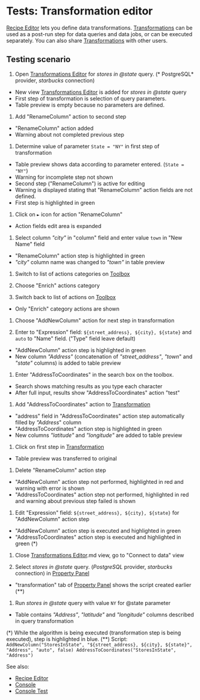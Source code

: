 <!-- TITLE: Tests: Transformation Editor -->
<!-- SUBTITLE: -->

# Tests: Transformation editor

[Recipe Editor](../features/recipe-editor) lets you define data
transformations. [Transformations](../features/recipe-editor.md) can be used as a post-run step for data queries and
data jobs, or can be executed separately. You can also share [Transformations](../features/recipe-editor.md) with other
users.

## Testing scenario

1. Open [Transformations Editor](../features/recipe-editor.md) for *stores in @state* query. (*
   PostgreSQL* provider, *starbucks* connection)

* New view [Transformations Editor](../features/recipe-editor.md) is added for *stores in @state*
  query
* First step of transformation is selection of query parameters.
* Table preview is empty because no parameters are defined.

1. Add "RenameColumn" action to second step

* "RenameColumn" action added
* Warning about not completed previous step

1. Determine value of parameter ```State = "NY"``` in first step of transformation

* Table preview shows data according to parameter entered. (```State = "NY"```)
* Warning for incomplete step not shown
* Second step ("RenameColumn") is active for editing
* Warning is displayed stating that "RenameColumn" action fields are not defined.
* First step is highlighted in green

1. Click on ```►``` icon for action "RenameColumn"

* Action fields edit area is expanded

1. Select column *"city"* in "column" field and enter value ```town``` in "New Name" field

* "RenameColumn" action step is highlighted in green
* *"city"* column name was changed to *"town"* in table preview

1. Switch to list of actions categories on [Toolbox](../../overview/navigation.md#toolbox)

1. Choose "Enrich" actions category

1. Switch back to list of actions on [Toolbox](../../overview/navigation.md#toolbox)

* Only "Enrich" category actions are shown

1. Choose "AddNewColumn" action for next step in transformation

1. Enter to "Expression" field: ```${street_address}, ${city}, ${state}``` and ```auto``` to "Name"
   field. ("Type" field leave default)

* "AddNewColumn" action step is highlighted in green
* New column *"Address"* (concatenation of *"street_address"*, *"town*" and *"state"*  columns) is added to table
  preview

1. Enter "AddressToCoordinates" in the search box on the toolbox.

* Search shows matching results as you type each character
* After full input, results show "AddressToCoordinates" action "test"

1. Add "AddressToCoordinates" action to [Transformation](../../transform/recipe-editor.md)

* "address" field in "AddressToCoordinates" action step automatically filled by *"Address*" column
* "AddressToCoordinates" action step is highlighted in green
* New columns *"latitude"* and *"longitude"* are added to table preview

1. Click on first step in [Transformation](../features/recipe-editor.md)

* Table preview was transferred to original

1. Delete "RenameColumn" action step

* "AddNewColumn" action step not performed, highlighted in red and warning with error is shown
* "AddressToCoordinates" action step not performed, highlighted in red and warning about previous step failed is shown

1. Edit "Expression" field: ```${street_address}, ${city}, ${state}``` for "AddNewColumn" action step

* "AddNewColumn" action step is executed and highlighted in green
* "AddressToCoordinates" action step is executed and highlighted in green (*)

1. Close [Transformations Editor](../features/recipe-editor).md view, go to "Connect to data" view

1. Select *stores in @state* query. (*PostgreSQL* provider, *starbucks* connection)
   in [Property Panel](../overview/navigation.md#properties)

* "transformation" tab of [Property Panel](../overview/navigation.md#properties) shows the script created earlier (**)

1. Run *stores in @state* query with value ```NY``` for @state parameter

* Table contains *"Address"*, *"latitude"* and *"longitude"* columns described in query transformation

(\*) While the algorithm is being executed (transformation step is being executed), step is highlighted in blue.
(\**)
Script: ```AddNewColumn("StoresInState", "${street_address}, ${city}, ${state}", "Address", "auto", false)
AddressToCoordinates("StoresInState", "Address")```

See also:

* [Recipe Editor](../../transform/features/recipe-editor.md)
* [Console](../../overview/navigation.md#console)
* [Console Test](../../overview/console-test.md)
